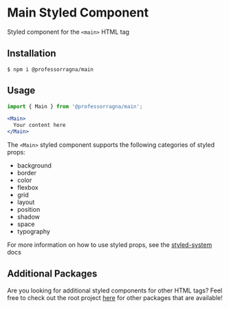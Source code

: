 # Main Styled Component

Styled component for the `<main>` HTML tag

## Installation

```
$ npm i @professorragna/main
```

## Usage

```jsx
import { Main } from '@professorragna/main';

<Main>
  Your content here
</Main>
```

The `<Main>` styled component supports the following categories of styled props:

- background
- border
- color
- flexbox
- grid
- layout
- position
- shadow
- space
- typography

For more information on how to use styled props, see the [styled-system](https://styled-system.com/api/) docs

## Additional Packages

Are you looking for additional styled components for other HTML tags? Feel free to check out the root project [here](https://github.com/jpbullalayao/ragna-lerna) for other packages that are available!
